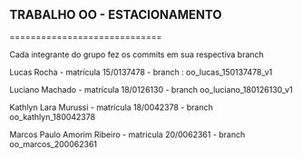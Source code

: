 ## TRABALHO OO - ESTACIONAMENTO
=============================

Cada integrante do grupo fez os commits em sua respectiva branch

Lucas Rocha - matrícula 15/0137478 - branch : oo_lucas_150137478_v1

Luciano Machado - matrícula 18/0126130 - branch oo_luciano_180126130_v1

Kathlyn Lara Murussi - matrícula 18/0042378 - branch oo_kathlyn_180042378

Marcos Paulo Amorim Ribeiro - matricula 20/0062361 - branch oo_marcos_200062361
